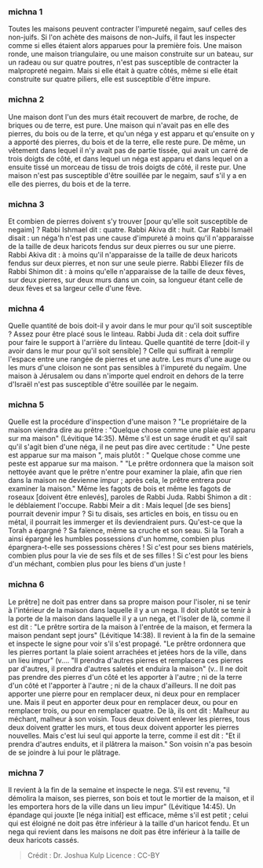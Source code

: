 
### michna 1
Toutes les maisons peuvent contracter l'impureté negaim, sauf celles des non-juifs. Si l'on achète des maisons de non-Juifs, il faut les inspecter comme si elles étaient alors apparues pour la première fois. Une maison ronde, une maison triangulaire, ou une maison construite sur un bateau, sur un radeau ou sur quatre poutres, n'est pas susceptible de contracter la malpropreté negaim. Mais si elle était à quatre côtés, même si elle était construite sur quatre piliers, elle est susceptible d'être impure.

### michna 2
Une maison dont l'un des murs était recouvert de marbre, de roche, de briques ou de terre, est pure. Une maison qui n'avait pas en elle des pierres, du bois ou de la terre, et qu'un néga y est apparu et qu'ensuite on y a apporté des pierres, du bois et de la terre, elle reste pure. De même, un vêtement dans lequel il n'y avait pas de partie tissée, qui avait un carré de trois doigts de côté, et dans lequel un néga est apparu et dans lequel on a ensuite tissé un morceau de tissu de trois doigts de côté, il reste pur. Une maison n'est pas susceptible d'être souillée par le negaim, sauf s'il y a en elle des pierres, du bois et de la terre.

### michna 3
Et combien de pierres doivent s'y trouver [pour qu'elle soit susceptible de negaim] ? Rabbi Ishmael dit : quatre. Rabbi Akiva dit : huit. Car Rabbi Ismaël disait : un néga'h n'est pas une cause d'impureté à moins qu'il n'apparaisse de la taille de deux haricots fendus sur deux pierres ou sur une pierre. Rabbi Akiva dit : à moins qu'il n'apparaisse de la taille de deux haricots fendus sur deux pierres, et non sur une seule pierre. Rabbi Eliezer fils de Rabbi Shimon dit : à moins qu'elle n'apparaisse de la taille de deux fèves, sur deux pierres, sur deux murs dans un coin, sa longueur étant celle de deux fèves et sa largeur celle d'une fève.

### michna 4
Quelle quantité de bois doit-il y avoir dans le mur pour qu'il soit susceptible ? Assez pour être placé sous le linteau. Rabbi Juda dit : cela doit suffire pour faire le support à l'arrière du linteau. Quelle quantité de terre [doit-il y avoir dans le mur pour qu'il soit sensible] ? Celle qui suffirait à remplir l'espace entre une rangée de pierres et une autre. Les murs d'une auge ou les murs d'une cloison ne sont pas sensibles à l'impureté du negaïm. Une maison à Jérusalem ou dans n'importe quel endroit en dehors de la terre d'Israël n'est pas susceptible d'être souillée par le negaim.

### michna 5
Quelle est la procédure d'inspection d'une maison ? "Le propriétaire de la maison viendra dire au prêtre : "Quelque chose comme une plaie est apparu sur ma maison" (Lévitique 14:35). Même s'il est un sage érudit et qu'il sait qu'il s'agit bien d'une néga, il ne peut pas dire avec certitude : " Une peste est apparue sur ma maison ", mais plutôt : " Quelque chose comme une peste est apparue sur ma maison. " "Le prêtre ordonnera que la maison soit nettoyée avant que le prêtre n'entre pour examiner la plaie, afin que rien dans la maison ne devienne impur ; après cela, le prêtre entrera pour examiner la maison." Même les fagots de bois et même les fagots de roseaux [doivent être enlevés], paroles de Rabbi Juda. Rabbi Shimon a dit : le déblaiement l'occupe. Rabbi Meir a dit : Mais lequel [de ses biens] pourrait devenir impur ? Si tu disais, ses articles en bois, en tissu ou en métal, il pourrait les immerger et ils deviendraient purs. Qu'est-ce que la Torah a épargné ? Sa faïence, même sa cruche et son seau. Si la Torah a ainsi épargné les humbles possessions d'un homme, combien plus épargnera-t-elle ses possessions chères ! Si c'est pour ses biens matériels, combien plus pour la vie de ses fils et de ses filles ! Si c'est pour les biens d'un méchant, combien plus pour les biens d'un juste !

### michna 6
Le prêtre] ne doit pas entrer dans sa propre maison pour l'isoler, ni se tenir à l'intérieur de la maison dans laquelle il y a un nega. Il doit plutôt se tenir à la porte de la maison dans laquelle il y a un nega, et l'isoler de là, comme il est dit : "Le prêtre sortira de la maison à l'entrée de la maison, et fermera la maison pendant sept jours" (Lévitique 14:38). Il revient à la fin de la semaine et inspecte le signe pour voir s'il s'est propagé. "Le prêtre ordonnera que les pierres portant la plaie soient arrachées et jetées hors de la ville, dans un lieu impur" (v.... "Il prendra d'autres pierres et remplacera ces pierres par d'autres, il prendra d'autres saletés et enduira la maison" (v.. Il ne doit pas prendre des pierres d'un côté et les apporter à l'autre ; ni de la terre d'un côté et l'apporter à l'autre ; ni de la chaux d'ailleurs. Il ne doit pas apporter une pierre pour en remplacer deux, ni deux pour en remplacer une. Mais il peut en apporter deux pour en remplacer deux, ou pour en remplacer trois, ou pour en remplacer quatre. De là, ils ont dit : Malheur au méchant, malheur à son voisin. Tous deux doivent enlever les pierres, tous deux doivent gratter les murs, et tous deux doivent apporter les pierres nouvelles. Mais c'est lui seul qui apporte la terre, comme il est dit : "Et il prendra d'autres enduits, et il plâtrera la maison."  Son voisin n'a pas besoin de se joindre à lui pour le plâtrage.

### michna 7
Il revient à la fin de la semaine et inspecte le nega. S'il est revenu, "il démolira la maison, ses pierres, son bois et tout le mortier de la maison, et il les emportera hors de la ville dans un lieu impur" (Lévitique 14:45). Un épandage qui jouxte [le néga initial] est efficace, même s'il est petit ; celui qui est éloigné ne doit pas être inférieur à la taille d'un haricot fendu. Et un nega qui revient dans les maisons ne doit pas être inférieur à la taille de deux haricots cassés.

>Crédit : Dr. Joshua Kulp
>Licence : CC-BY